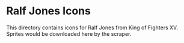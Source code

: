 # Ralf Jones Icons

This directory contains icons for Ralf Jones from King of Fighters XV.
Sprites would be downloaded here by the scraper.
